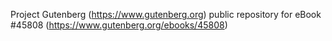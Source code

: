 Project Gutenberg (https://www.gutenberg.org) public repository for eBook #45808 (https://www.gutenberg.org/ebooks/45808)
